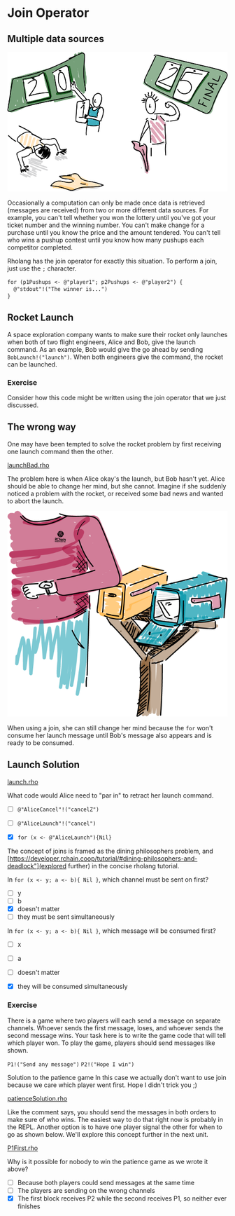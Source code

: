 # Join Operator
## Multiple data sources

![In general, the winner of this pushup competition can't be determined until both participants are finished.](pushups.png)

Occasionally a computation can only be made once data is retrieved (messages are received) from two or more different data sources. For example, you can't tell whether you won the lottery until you've got your ticket number and the winning number. You can't make change for a purchase until you know the price and the amount tendered. You can't tell who wins a pushup contest until you know how many pushups each competitor completed.

Rholang has the join operator for exactly this situation. To perform a join, just use the `;` character.

```
for (p1Pushups <- @"player1"; p2Pushups <- @"player2") {
  @"stdout"!("The winner is...")
}
```



## Rocket Launch

A space exploration company wants to make sure their rocket only launches when both of two flight engineers, Alice and Bob, give the launch command. As an example, Bob would give the go ahead by sending `BobLaunch!("launch")`. When both engineers give the command, the rocket can be launched.

### Exercise
Consider how this code might be written using the join operator that we just discussed.


## The wrong way

One may have been tempted to solve the rocket problem by first receiving one launch command then the other.

[launchBad.rho](launchBad.rho)

The problem here is when Alice okay's the launch, but Bob hasn't yet. Alice should be able to change her mind, but she cannot. Imagine if she suddenly noticed a problem with the rocket, or received some bad news and wanted to abort the launch.

![No use in grabbing just one set of mail. Might as well wait until the second set](join.png)

When using a join, she can still change her mind because the `for` won't consume her launch message until Bob's message also appears and is ready to be consumed.

## Launch Solution

[launch.rho](launch.rho)

What code would Alice need to "par in" to retract her launch command.
- [ ] `@"AliceCancel"!("cancelZ")`
- [ ] `@"AliceLaunch"!("cancel")`
- [x] `for (x <- @"AliceLaunch"){Nil}`


The concept of joins is framed as the dining philosophers problem, and [https://developer.rchain.coop/tutorial/#dining-philosophers-and-deadlock"](explored further) in the concise rholang tutorial.



In `for (x <- y; a <- b){ Nil }`, which channel must be sent on first?
- [ ] y
- [ ] b
- [x] doesn't matter
- [ ] they must be sent simultaneously

In `for (x <- y; a <- b){ Nil }`, which message will be consumed first?
- [ ] x
- [ ] a
- [ ] doesn't matter
- [x] they will be consumed simultaneously



### Exercise
There is a game where two players will each send a message on separate channels. Whoever sends the first message, loses, and whoever sends the second message wins. Your task here is to write the game code that will tell which player won. To play the game, players should send messages like shown.

`P1!("Send any message")`
`P2!("Hope I win")`



Solution to the patience game
In this case we actually don't want to use join because we care which player went first. Hope I didn't trick you ;)

[patienceSolution.rho](patienceSolution.rho)

Like the comment says, you should send the messages in both orders to make sure of who wins. The easiest way to do that right now is probably in the REPL. Another option is to have one player signal the other for when to go as shown below. We'll explore this concept further in the next unit.

[P1First.rho](P1First.rho)

Why is it possible for nobody to win the patience game as we wrote it above?
- [ ] Because both players could send messages at the same time
- [ ] The players are sending on the wrong channels
- [x] The first block receives P2 while the second receives P1, so neither ever finishes
